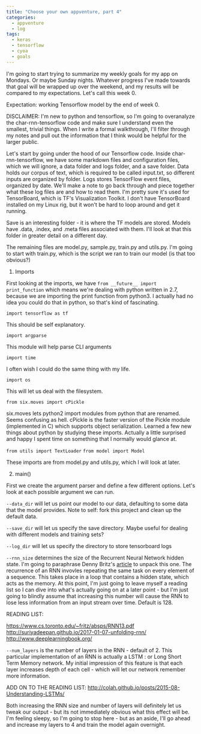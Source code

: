 ```yaml
---
title: "Choose your own appventure, part 4"
categories:
  - appventure
  - log
tags:
  - keras
  - tensorflow
  - cyoa
  - goals
---
```


I'm going to start trying to summarize my weekly goals for my app on Mondays.  Or maybe Sunday nights.  Whatever progress I've made towards that goal will be wrapped up over the weekend, and my results will be compared to my expectations.  Let's call this week 0.

Expectation: working Tensorflow model by the end of week 0. 

DISCLAIMER: I'm new to python and tensorflow, so I'm going to overanalyze the char-rnn-tensorflow code and make sure I understand even the smallest, trivial things.  When I write a formal walkthrough, I'll filter through my notes and pull out the information that I think would be helpful for the larger public.

Let's start by going under the hood of our Tensorflow code. Inside char-rnn-tensorflow, we have some markdown files and configuration files, which we will ignore, a data folder and logs folder, and a save folder.  Data holds our corpus of text, which is required to be called input.txt, so different inputs are organized by folder.  Logs stores TensorFlow event files, organized by date.  We'll make a note to go back through and piece together what these log files are and how to read them.  I'm pretty sure it's used for TensorBoard, which is TF's Visualization Toolkit.  I don't have TensorBoard installed on my Linux rig, but it won't be hard to loop around and get it running.

Save is an interesting folder - it is where the TF models are stored.  Models have .data, .index, and .meta files associated with them.  I'll look at that this folder in greater detail on a different day.  

The remaining files are model.py, sample.py, train.py and utils.py.  I'm going to start with train.py, which is the script we ran to train our model (is that too obvious?)

1) Imports

First looking at the imports, we have `from __future__ import print_function` which means we're dealing with python written in 2.7, because we are importing the print function from python3. I actually had no idea you could do that in python, so that's kind of fascinating.

`import tensorflow as tf`

This should be self explanatory.

`import argparse`

This module will help parse CLI arguments

`import time`

I often wish I could do the same thing with my life.

`import os`

This will let us deal with the filesystem.

`from six.moves import cPickle`

six.moves lets python2 import modules from python that are renamed.  Seems confusing as hell.  cPickle is the faster version of the Pickle module (implemented in C) which supports object serialization.  Learned a few new things about python by studying these imports.  Actually a little surprised and happy I spent time on something that I normally would glance at.

`from utils import TextLoader`
`from model import Model`

These imports are from model.py and utils.py, which I will look at later.

2) main()

First we create the argument parser and define a few different options.  Let's look at each possible argument we can run.

`--data_dir` will let us point our model to our data, defaulting to some data that the model provides. Note to self: fork this project and clean up the default data.

`--save_dir` will let us specify the save directory. Maybe useful for dealing with different models and training sets?

`--log_dir` will let us specify the directory to store tensorboard logs

`--rnn_size` determines the size of the Recurrent Neural Network hidden state.  I'm going to paraphrase Denny Britz's [article](http://www.wildml.com/2015/09/recurrent-neural-networks-tutorial-part-1-introduction-to-rnns/) to unpack this one. The recurrence of an RNN invovles repeating the same task on every element of a sequence.  This takes place in a loop that contains a hidden state, which acts as the memory.  At this point, I'm just going to leave myself a reading list so I can dive into what's actually going on at a later point - but I'm just going to blindly assume that increasing this number will cause the RNN to lose less information from an input stream over time. Default is 128. 

READING LIST:  

https://www.cs.toronto.edu/~fritz/absps/RNN13.pdf
http://suriyadeepan.github.io/2017-01-07-unfolding-rnn/
http://www.deeplearningbook.org/

`--num_layers` is the number of layers in the RNN - default of 2.  This particular implementation of an RNN is actually a LSTM : or Long Short Term Memory network. My initial impression of this feature is that each layer increases depth of each cell - which will let our network remember more information.  

ADD ON TO THE READING LIST:
http://colah.github.io/posts/2015-08-Understanding-LSTMs/

Both increasing the RNN size and number of layers will definitely let us tweak our output - but its not immediately obvious what this effect will be.  I'm feeling sleepy, so I'm going to stop here - but as an aside, I'll go ahead and increase my layers to 4 and train the model again overnight.  